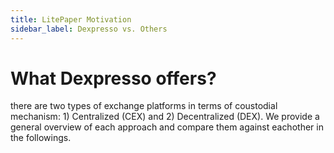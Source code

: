 ```yaml
---
title: LitePaper Motivation
sidebar_label: Dexpresso vs. Others
---
```


# What Dexpresso offers?
there are two types of exchange platforms in terms of coustodial mechanism: 1) Centralized (CEX) and 2) Decentralized (DEX). We provide a general overview of each approach and compare them against eachother in the followings.